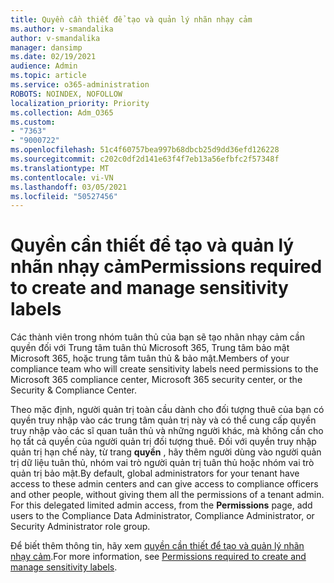 ```yaml
---
title: Quyền cần thiết để tạo và quản lý nhãn nhạy cảm
ms.author: v-smandalika
author: v-smandalika
manager: dansimp
ms.date: 02/19/2021
audience: Admin
ms.topic: article
ms.service: o365-administration
ROBOTS: NOINDEX, NOFOLLOW
localization_priority: Priority
ms.collection: Adm_O365
ms.custom:
- "7363"
- "9000722"
ms.openlocfilehash: 51c4f60757bea997b68dbcb25d9dd36efd126228
ms.sourcegitcommit: c202c0df2d141e63f4f7eb13a56efbfc2f57348f
ms.translationtype: MT
ms.contentlocale: vi-VN
ms.lasthandoff: 03/05/2021
ms.locfileid: "50527456"
---
```

# <a name="permissions-required-to-create-and-manage-sensitivity-labels"></a><span data-ttu-id="f1def-102">Quyền cần thiết để tạo và quản lý nhãn nhạy cảm</span><span class="sxs-lookup"><span data-stu-id="f1def-102">Permissions required to create and manage sensitivity labels</span></span>

<span data-ttu-id="f1def-103">Các thành viên trong nhóm tuân thủ của bạn sẽ tạo nhãn nhạy cảm cần quyền đối với Trung tâm tuân thủ Microsoft 365, Trung tâm bảo mật Microsoft 365, hoặc trung tâm tuân thủ & bảo mật.</span><span class="sxs-lookup"><span data-stu-id="f1def-103">Members of your compliance team who will create sensitivity labels need permissions to the Microsoft 365 compliance center, Microsoft 365 security center, or the Security & Compliance Center.</span></span>

<span data-ttu-id="f1def-104">Theo mặc định, người quản trị toàn cầu dành cho đối tượng thuê của bạn có quyền truy nhập vào các trung tâm quản trị này và có thể cung cấp quyền truy nhập vào các sĩ quan tuân thủ và những người khác, mà không cần cho họ tất cả quyền của người quản trị đối tượng thuê. Đối với quyền truy nhập quản trị hạn chế này, từ trang **quyền** , hãy thêm người dùng vào người quản trị dữ liệu tuân thủ, nhóm vai trò người quản trị tuân thủ hoặc nhóm vai trò quản trị bảo mật.</span><span class="sxs-lookup"><span data-stu-id="f1def-104">By default, global administrators for your tenant have access to these admin centers and can give access to compliance officers and other people, without giving them all the permissions of a tenant admin. For this delegated limited admin access, from the **Permissions** page, add users to the Compliance Data Administrator, Compliance Administrator, or Security Administrator role group.</span></span>

<span data-ttu-id="f1def-105">Để biết thêm thông tin, hãy xem [quyền cần thiết để tạo và quản lý nhãn nhạy cảm](https://docs.microsoft.com/microsoft-365/compliance/get-started-with-sensitivity-labels).</span><span class="sxs-lookup"><span data-stu-id="f1def-105">For more information, see [Permissions required to create and manage sensitivity labels](https://docs.microsoft.com/microsoft-365/compliance/get-started-with-sensitivity-labels).</span></span>